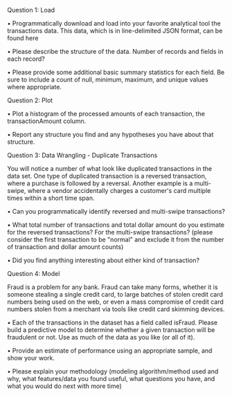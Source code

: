 Question 1: Load

•	Programmatically download and load into your favorite analytical tool the transactions data. This data, which is in line-delimited JSON format, can be found here

•	Please describe the structure of the data. Number of records and fields in each record?

•	Please provide some additional basic summary statistics for each field. Be sure to include a count of null, minimum, maximum, and unique values where appropriate.

Question 2: Plot

•	Plot a histogram of the processed amounts of each transaction, the transactionAmount column.

•	Report any structure you find and any hypotheses you have about that structure.

Question 3: Data Wrangling - Duplicate Transactions

You will notice a number of what look like duplicated transactions in the data set. One type of duplicated transaction is a reversed transaction, where a purchase is followed by a reversal. Another example is a multi-swipe, where a vendor accidentally charges a customer's card multiple times within a short time span.

•	Can you programmatically identify reversed and multi-swipe transactions?

•	What total number of transactions and total dollar amount do you estimate for the reversed transactions? For the multi-swipe transactions? (please consider the first transaction to be "normal" and exclude it from the number of transaction and dollar amount counts)

•	Did you find anything interesting about either kind of transaction?

Question 4: Model

Fraud is a problem for any bank. Fraud can take many forms, whether it is someone stealing a single credit card, to large batches of stolen credit card numbers being used on the web, or even a mass compromise of credit card numbers stolen from a merchant via tools like credit card skimming devices.

•	Each of the transactions in the dataset has a field called isFraud. Please build a predictive model to determine whether a given transaction will be fraudulent or not. Use as much of the data as you like (or all of it).

•	Provide an estimate of performance using an appropriate sample, and show your work.

•	Please explain your methodology (modeling algorithm/method used and why, what features/data you found useful, what questions you have, and what you would do next with more time)
